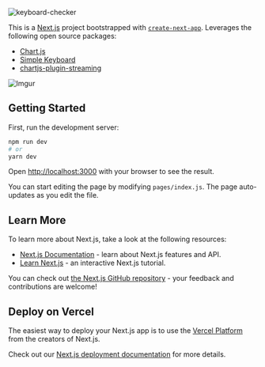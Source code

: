 ![keyboard-checker](https://socialify.git.ci/MLH-Fellowship/keyboard-checker/png?description=1&font=Raleway&forks=1&issues=1&logo=https%3A%2F%2Favatars0.githubusercontent.com%2Fu%2F65834464%3Fs%3D200%26v%3D4&pulls=1&theme=Light)

This is a [Next.js](https://nextjs.org/) project bootstrapped with [`create-next-app`](https://github.com/vercel/next.js/tree/canary/packages/create-next-app).
Leverages the following open source packages:
* [Chart.js](https://www.chartjs.org/)
* [Simple Keyboard](https://hodgef.com/simple-keyboard/)
* [chartjs-plugin-streaming](https://nagix.github.io/chartjs-plugin-streaming/)

![Imgur](https://i.imgur.com/krPNYzv.png)

## Getting Started

First, run the development server:

```bash
npm run dev
# or
yarn dev
```

Open [http://localhost:3000](http://localhost:3000) with your browser to see the result.

You can start editing the page by modifying `pages/index.js`. The page auto-updates as you edit the file.

## Learn More

To learn more about Next.js, take a look at the following resources:

- [Next.js Documentation](https://nextjs.org/docs) - learn about Next.js features and API.
- [Learn Next.js](https://nextjs.org/learn) - an interactive Next.js tutorial.

You can check out [the Next.js GitHub repository](https://github.com/vercel/next.js/) - your feedback and contributions are welcome!

## Deploy on Vercel

The easiest way to deploy your Next.js app is to use the [Vercel Platform](https://vercel.com/import?utm_medium=default-template&filter=next.js&utm_source=create-next-app&utm_campaign=create-next-app-readme) from the creators of Next.js.

Check out our [Next.js deployment documentation](https://nextjs.org/docs/deployment) for more details.
